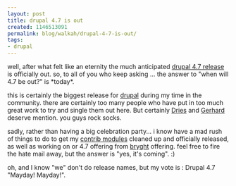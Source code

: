 ```yaml
---
layout: post
title: drupal 4.7 is out
created: 1146513091
permalink: blog/walkah/drupal-4-7-is-out/
tags:
- drupal
---
```

<p>well, after what felt like an eternity the much anticipated <a href="http://drupal.org/drupal-4.7.0">drupal 4.7 release</a> is officially out. so, to all of you who keep asking ... the answer to "when will 4.7 be out?" is *today*. </p>

<p>this is certainly the biggest release for <a href="http://drupal.org/">drupal</a> during my time in the community. there are certainly too many people who have put in too much great work to try and single them out here. But certainly <a href="http://buytaert.net/">Dries</a> and <a href="http://drupal.org/user/227">Gerhard</a> deserve mention. you guys rock socks.</p>

<p>sadly, rather than having a big celebration party... i know have a mad rush of things to do to get my <a href="http://drupal.org/project/user/1535">contrib modules</a> cleaned up and officially released, as well as working on or 4.7 offering from <a href="http://www.bryght.com/">bryght</a> offering. feel free to fire the hate mail away, but the answer is "yes, it's coming". :)</p>

<p>oh, and I know "we" don't do release names, but my vote is : Drupal 4.7 "Mayday! Mayday!".</p>

